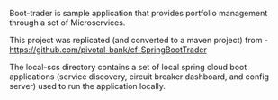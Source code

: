 Boot-trader is sample application that provides portfolio management through a set of Microservices.

This project was replicated (and converted to a maven project) from - https://github.com/pivotal-bank/cf-SpringBootTrader

The local-scs directory contains a set of local spring cloud boot applications (service discovery, circuit breaker dashboard, and config server) used to run the application locally.
